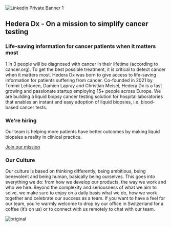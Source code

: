 ![Linkedin Private Banner 1](https://user-images.githubusercontent.com/1137812/201606763-72607e23-37a5-440d-a6c8-dac341ac1a0b.png)

## Hedera Dx - On a mission to simplify cancer testing

### Life-saving information for cancer patients when it matters most
1 in 3 people will be diagnosed with cancer in their lifetime (according to cancer.org). To get the best possible treatment, it is critical to detect cancer when it matters most. Hedera Dx was born to give access to life-saving information for patients suffering from cancer. Co-founded in 2021 by Tommi Lehtonen, Damien Lapray and Christian Meisel, Hedera Dx is a fast growing and passionate startup employing 15+ people across Europe. We are building a liquid biopsy cancer testing solution for hospital laboratories that enables an instant and easy adoption of liquid biopsies, i.e. blood-based cancer tests.

### We're hiring

Our team is helping more patients have better outcomes by making liquid biopsies a reality in clinical practice.

[Join our mission](https://hederadx.teamtailor.com/)

### Our Culture
Our culture is based on thinking differently, being ambitious, being benevolent and being human, basically being ourselves. This goes into everything we do: from how we develop our products, the way we work and who we hire. Beyond the complexity and seriousness of what we aim to solve, we make sure to enjoy on a daily basis what we do, how we work together and celebrate our success as a team. If you want to have a feel for our team, you’re warmly welcome to drop by our office in Switzerland for a coffee (it’s on us) or to connect with us remotely to chat with our team.

![original](https://user-images.githubusercontent.com/1137812/201606427-94e554af-171c-4f40-9ee8-ada00341199d.png)
